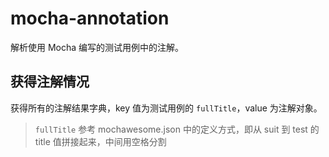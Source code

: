 # mocha-annotation

解析使用 Mocha 编写的测试用例中的注解。

## 获得注解情况

获得所有的注解结果字典，key 值为测试用例的 `fullTitle`，value 为注解对象。

> `fullTitle` 参考 mochawesome.json 中的定义方式，即从 suit 到 test 的 title 值拼接起来，中间用空格分割
